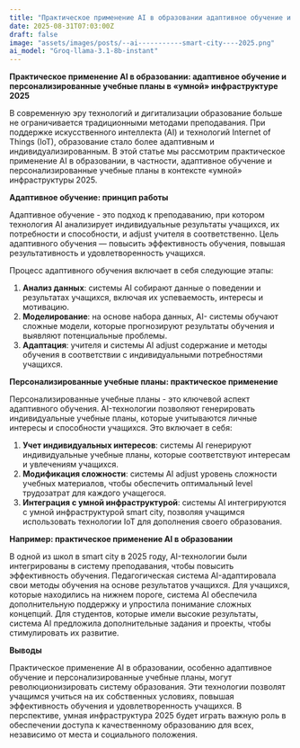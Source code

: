 ```yaml
---
title: "Практическое применение AI в образовании адаптивное обучение и персонализированные учебные планы в в smart city и умной инфраструктуре 2025"
date: 2025-08-31T07:03:00Z
draft: false
image: "assets/images/posts/--ai-----------smart-city----2025.png"
ai_model: "Groq-llama-3.1-8b-instant"
---
```


**Практическое применение AI в образовании: адаптивное обучение и персонализированные учебные планы в «умной» инфраструктуре 2025**

В современную эру технологий и дигитализации образование больше не ограничивается традиционными методами преподавания. При поддержке искусственного интеллекта (AI) и технологий Internet of Things (IoT), образование стало более адаптивным и индивидуализированным. В этой статье мы рассмотрим практическое применение AI в образовании, в частности, адаптивное обучение и персонализированные учебные планы в контексте «умной» инфраструктуры 2025.

**Адаптивное обучение: принцип работы**

Адаптивное обучение - это подход к преподаванию, при котором технология AI анализирует индивидуальные результаты учащихся, их потребности и способности, и adjust учителя в соответственно. Цель адаптивного обучения — повысить эффективность обучения, повышая результативность и удовлетворенность учащихся.

Процесс адаптивного обучения включает в себя следующие этапы:

1. **Анализ данных**: системы AI собирают данные о поведении и результатах учащихся, включая их успеваемость, интересы и мотивацию.
2. **Моделирование**: на основе набора данных, AI- системы обучают сложные модели, которые прогнозируют результаты обучения и выявляют потенциальные проблемы.
3. **Адаптация**: учителя и системы AI adjust содержание и методы обучения в соответствии с индивидуальными потребностями учащихся.

**Персонализированные учебные планы: практическое применение**

Персонализированные учебные планы - это ключевой аспект адаптивного обучения. AI-технологии позволяют генерировать индивидуальные учебные планы, которые учитываются личные интересы и способности учащихся. Это включает в себя:

1. **Учет индивидуальных интересов**: системы AI генерируют индивидуальные учебные планы, которые соответствуют интересам и увлечениям учащихся.
2. **Модификация сложности**: системы AI adjust уровень сложности учебных материалов, чтобы обеспечить оптимальный level трудозатрат для каждого учащегося.
3. **Интеграция с умной инфраструктурой**: системы AI интегрируются с умной инфраструктурой smart city, позволяя учащимся использовать технологии IoT для дополнения своего образования.

**Например: практическое применение AI в образовании**

В одной из школ в smart city в 2025 году, AI-технологии были интегрированы в систему преподавания, чтобы повысить эффективность обучения. Педагогическая система AI-адаптировала свои методы обучения на основе результатов учащихся. Для учащихся, которые находились на нижнем пороге, система AI обеспечила дополнительную поддержку и упростила понимание сложных концепций. Для студентов, которые имели высокие результаты, система AI предложила дополнительные задания и проекты, чтобы стимулировать их развитие.

**Выводы**

Практическое применение AI в образовании, особенно адаптивное обучение и персонализированные учебные планы, могут революционизировать систему образования. Эти технологии позволят учащимся учиться на их собственных условиях, повышая эффективность обучения и удовлетворенность учащихся. В перспективе, умная инфраструктура 2025 будет играть важную роль в обеспечении доступа к качественному образованию для всех, независимо от места и социального положения.
